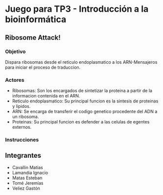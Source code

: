 # Juego para TP3 - Introducción a la bioinformática

## Ribosome Attack!

### Objetivo
Dispara ribosomas desde el reticulo endoplasmatico a los ARN-Mensajeros para iniciar el proceso de traduccion.

### Actores
- Ribosomas: Son los encargados de sintetizar la proteina a partir de la informacion contenida en el ARN.
- Reticulo endoplasmatico: Su principal funcion es la sintesis de proteinas y lipidos.
- ARN: Se encarga de transferir el codigo genetico procedente del ADN a un ribosoma.
- Proteinas: Su principal funcion es defender a las celulas de egentes externos.

### Instrucciones


## Integrantes
- Cavallin Matias
- Lamandia Ignacio
- Matas Esteban
- Tomé Jeremías
- Veliez Gastón
